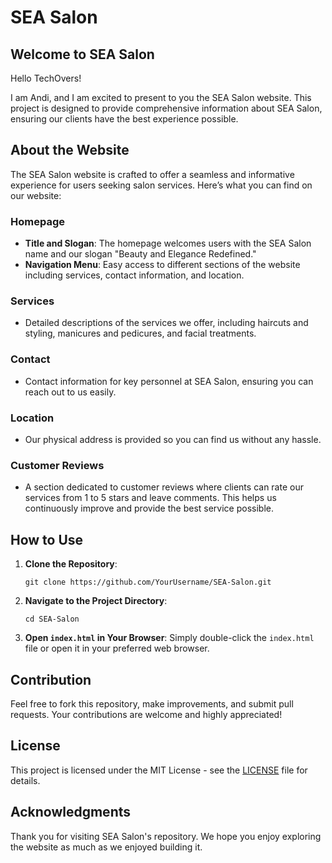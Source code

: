 # SEA Salon

## Welcome to SEA Salon

Hello TechOvers!

I am Andi, and I am excited to present to you the SEA Salon website. This project is designed to provide comprehensive information about SEA Salon, ensuring our clients have the best experience possible. 

## About the Website

The SEA Salon website is crafted to offer a seamless and informative experience for users seeking salon services. Here’s what you can find on our website:

### Homepage
- **Title and Slogan**: The homepage welcomes users with the SEA Salon name and our slogan "Beauty and Elegance Redefined."
- **Navigation Menu**: Easy access to different sections of the website including services, contact information, and location.

### Services
- Detailed descriptions of the services we offer, including haircuts and styling, manicures and pedicures, and facial treatments.

### Contact
- Contact information for key personnel at SEA Salon, ensuring you can reach out to us easily.

### Location
- Our physical address is provided so you can find us without any hassle.

### Customer Reviews
- A section dedicated to customer reviews where clients can rate our services from 1 to 5 stars and leave comments. This helps us continuously improve and provide the best service possible.

## How to Use
1. **Clone the Repository**: 
    ```
    git clone https://github.com/YourUsername/SEA-Salon.git
    ```
2. **Navigate to the Project Directory**: 
    ```
    cd SEA-Salon
    ```
3. **Open `index.html` in Your Browser**: Simply double-click the `index.html` file or open it in your preferred web browser.

## Contribution
Feel free to fork this repository, make improvements, and submit pull requests. Your contributions are welcome and highly appreciated!

## License
This project is licensed under the MIT License - see the [LICENSE](LICENSE) file for details.

## Acknowledgments
Thank you for visiting SEA Salon's repository. We hope you enjoy exploring the website as much as we enjoyed building it.
